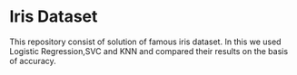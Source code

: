 <H1>Iris Dataset</H1>
This repository consist of solution of famous iris dataset.
In this we used Logistic Regression,SVC and KNN and compared their results on the basis of accuracy.
